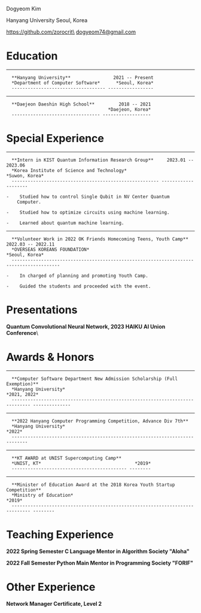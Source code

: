 Dogyeom Kim

Hanyang University
Seoul, Korea

https://github.com/zorocrit\
dogyeom74@gmail.com

# Education

-   ----------------------------------- -----------------
      **Hanyang University**                2021 -- Present
      *Department of Computer Software*      *Seoul, Korea*
      ----------------------------------- -----------------

-   --------------------------------- ------------------
      **Daejeon Daeshin High School**         2018 -- 2021
                                          *Daejeon, Korea*
      --------------------------------- ------------------

# Special Experience

-   ------------------------------------------------------- --------------------
      **Intern in KIST Quantum Information Research Group**     2023.01 -- 2023.06
      *Korea Institute of Science and Technology*                   *Suwon, Korea*
      ------------------------------------------------------- --------------------

    -    Studied how to control Single Qubit in NV Center Quantum
        Computer.

    -    Studied how to optimize circuits using machine learning.

    -    Learned about quantum machine learning.

-   -------------------------------------------------------------------- --------------------
      **Volunteer Work in 2022 OK Friends Homecoming Teens, Youth Camp**     2022.03 -- 2022.11
      *OVERSEAS KOREANS FOUNDATION*                                              *Seoul, Korea*
      -------------------------------------------------------------------- --------------------

    -    In charged of planning and promoting Youth Camp.

    -    Guided the students and proceeded with the event.

# Presentations


**Quantum Convolutional Neural Network, 2023 HAIKU AI Union
Conference**\


# Awards & Honors

-   ----------------------------------------------------------------------------- --------------
      **Computer Software Department New Admission Scholarship (Full Exemption)**   
      *Hanyang University*                                                            *2021, 2022*
      ----------------------------------------------------------------------------- --------------

-   -------------------------------------------------------------------- --------
      **2022 Hanyang Computer Programming Competition, Advance Div 7th**   
      *Hanyang University*                                                   *2022*
      -------------------------------------------------------------------- --------

-   ------------------------------------------- --------
      **KT AWARD at UNIST Supercomputing Camp**   
      *UNIST, KT*                                   *2019*
      ------------------------------------------- --------

-   ----------------------------------------------------------------------------- --------
      **Minister of Education Award at the 2018 Korea Youth Startup Competition**   
      *Ministry of Education*                                                         *2019*
      ----------------------------------------------------------------------------- --------

# Teaching Experience


**2022 Spring Semester C Language Mentor in Algorithm Society "Aloha"**

**2022 Fall Semester Python Main Mentor in Programming Society "FORIF"**


# Other Experience

**Network Manager Certificate, Level 2**

